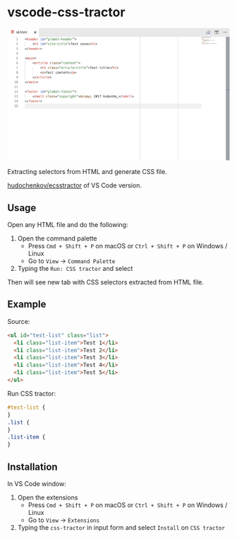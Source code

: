 # vscode-css-tractor

![VS Code CSS tractor demo](src/assets/demo.gif?raw=true)

Extracting selectors from HTML and generate CSS file.

[hudochenkov/ecsstractor](https://github.com/hudochenkov/ecsstractor) of VS Code version.

## Usage

Open any HTML file and do the following:

1. Open the command palette
    - Press `Cmd + Shift + P` on macOS or `Ctrl + Shift + P` on Windows / Linux
    - Go to `View` → `Command Palette`
1. Typing the `Run: CSS tractor` and select

Then will see new tab with CSS selectors extracted from HTML file.

## Example

Source:

```html
<ul id="test-list" class="list">
  <li class="list-item">Test 1</li>
  <li class="list-item">Test 2</li>
  <li class="list-item">Test 3</li>
  <li class="list-item">Test 4</li>
  <li class="list-item">Test 5</li>
</ul>
```

Run CSS tractor:

```css
#test-list {
}
.list {
}
.list-item {
}
```

## Installation

In VS Code window:

1. Open the extensions
    - Press `Cmd + Shift + P` on macOS or `Ctrl + Shift + P` on Windows / Linux
    - Go to `View` → `Extensions`
1. Typing the `css-tractor` in input form and select `Install` on `CSS tractor`
